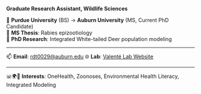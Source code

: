 **Graduate Research Assistant, Wildlife Sciences**

🔬 **Purdue University** (BS) → **Auburn University** (MS, Current PhD Candidate)  
🦠 **MS Thesis**: Rabies epizootiology  
🦌 **PhD Research**: Integrated White-tailed Deer population modeling  

---

📫 **Email**: [rdt0029@auburn.edu](mailto:rdt0029@auburn.edu)  🌐 **Lab**: [Valenté Lab Website](https://valentelab.auburn.edu/)  

---

📊🌍🌿 **Interests**: OneHealth, Zoonoses, Environmental Health Literacy, Integrated Modeling 




